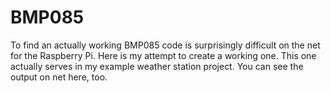 BMP085
======

To find an actually working BMP085 code is surprisingly difficult on the net for the Raspberry Pi. Here is my attempt to create a working one. This one actually serves in my example weather station project. You can see the output on net here, too.
